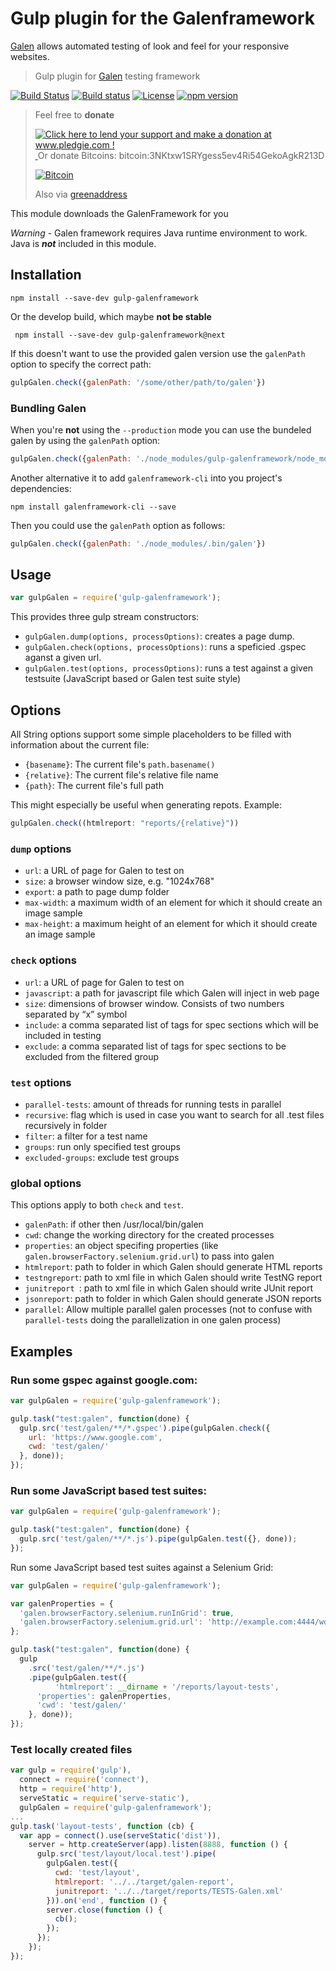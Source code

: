 # Gulp plugin for the Galenframework

[Galen](http://galenframework.com) allows automated testing of look and feel for your responsive websites.

> Gulp plugin for [Galen](http://galenframework.com/) testing framework

[![Build Status](https://travis-ci.org/hypery2k/gulp-galenframework.svg)](https://travis-ci.org/hypery2k/gulp-galenframework) [![Build status](https://ci.appveyor.com/api/projects/status/riina6d8ov0s2cn4?svg=true)](https://ci.appveyor.com/project/hypery2k/gulp-galenframework) [![License](https://img.shields.io/github/license/mashape/apistatus.svg)](LICENSE) [![npm version](https://badge.fury.io/js/gulp-galenframework.svg)](http://badge.fury.io/js/grunt-galenframework)

<a name="donation"></a>
> Feel free to **donate**
>
> <a href='http://www.pledgie.com/campaigns/33053'><img alt='Click here to lend your support and make a donation at www.pledgie.com !' src='http://www.pledgie.com/campaigns/33053.png?skin_name=chrome' border='0' /></a>
> <a target="_blank" href="https://www.paypal.com/cgi-bin/webscr?cmd=_s-xclick&hosted_button_id=AGPGLZYNV6Y5S">
> <img alt="" border="0" src="https://www.paypalobjects.com/de_DE/DE/i/btn/btn_donateCC_LG.gif"/>
> </img></a>
> Or donate Bitcoins: bitcoin:3NKtxw1SRYgess5ev4Ri54GekoAgkR213D
>
> [![Bitcoin](https://martinreinhardt-online.de/bitcoin.png)](bitcoin:3NKtxw1SRYgess5ev4Ri54GekoAgkR213D)
>
> Also via [greenaddress](https://greenaddress.it/pay/GA3ZPfh7As3Gc2oP6pQ1njxMij88u/)




This module downloads the GalenFramework for you

*Warning* - Galen framework requires Java runtime environment to work. Java is ***not*** included in this module.

## Installation

```Shell
npm install --save-dev gulp-galenframework
```


Or the develop build, which maybe **not be stable**

```Shell
 npm install --save-dev gulp-galenframework@next
```

If this doesn't want to use the provided galen version use the `galenPath` option to specify the
correct path:

```JavaScript
gulpGalen.check({galenPath: '/some/other/path/to/galen'})
```

### Bundling Galen

When you're **not** using the `--production` mode you can use the bundeled galen by using the
`galenPath` option:

```JavaScript
gulpGalen.check({galenPath: './node_modules/gulp-galenframework/node_modules/.bin/galen'})
```

Another alternative it to add `galenframework-cli` into you project's dependencies:

```Shell
npm install galenframework-cli --save
```

Then you could use the `galenPath` option as follows:

```JavaScript
gulpGalen.check({galenPath: './node_modules/.bin/galen'})
```

## Usage

```JavaScript
var gulpGalen = require('gulp-galenframework');
```

This provides three gulp stream constructors:

* `gulpGalen.dump(options, processOptions)`: creates a page dump.
* `gulpGalen.check(options, processOptions)`: runs a speficied .gspec aganst a given url.
* `gulpGalen.test(options, processOptions)`: runs a test against a given testsuite (JavaScript based or Galen test suite style)

## Options

All String options support some simple placeholders to be filled with information about
the current file:

* `{basename}`: The current file's `path.basename()`
* `{relative}`: The current file's relative file name
* `{path}`: The current file's full path

This might especially be useful when generating repots. Example:

```JavaScript
gulpGalen.check((htmlreport: "reports/{relative}"))
```

### `dump` options

* `url`: a URL of page for Galen to test on
* `size`: a browser window size, e.g. "1024x768"
* `export`:  a path to page dump folder
* `max-width`: a maximum width of an element for which it should create an image sample
* `max-height`: a maximum height of an element for which it should create an image sample

### `check` options

* `url`: a URL of page for Galen to test on
* `javascript`: a path for javascript file which Galen will inject in web page
* `size`: dimensions of browser window. Consists of two numbers separated by “x” symbol
* `include`: a comma separated list of tags for spec sections which will be included in testing
* `exclude`: a comma separated list of tags for spec sections to be excluded from the filtered group

### `test` options

 * `parallel-tests`: amount of threads for running tests in parallel
 * `recursive`: flag which is used in case you want to search for all .test files recursively in folder
 * `filter`: a filter for a test name
 * `groups`: run only specified test groups
 * `excluded-groups`: exclude test groups

### global options

This options apply to both `check` and `test`.

* `galenPath`: if other then /usr/local/bin/galen
* `cwd`: change the working directory for the created processes
* `properties`: an object specifing properties (like `galen.browserFactory.selenium.grid.url`) to pass into galen
* `htmlreport`: path to folder in which Galen should generate HTML reports
* `testngreport`: path to xml file in which Galen should write TestNG report
* `junitreport `: path to xml file in which Galen should write JUnit report
* `jsonreport`: path to folder in which Galen should generate JSON reports
* `parallel`: Allow multiple parallel galen processes (not to confuse with `parallel-tests` doing the parallelization in one galen process)

## Examples

### Run some gspec against google.com:

```JavaScript
var gulpGalen = require('gulp-galenframework');

gulp.task("test:galen", function(done) {
  gulp.src('test/galen/**/*.gspec').pipe(gulpGalen.check({
    url: 'https://www.google.com',
    cwd: 'test/galen/'
  }, done));
});
```

### Run some JavaScript based test suites:

```JavaScript
var gulpGalen = require('gulp-galenframework');

gulp.task("test:galen", function(done) {
  gulp.src('test/galen/**/*.js').pipe(gulpGalen.test({}, done));
});
```

Run some JavaScript based test suites against a Selenium Grid:

```JavaScript
var gulpGalen = require('gulp-galenframework');

var galenProperties = {
  'galen.browserFactory.selenium.runInGrid': true,
  'galen.browserFactory.selenium.grid.url': 'http://example.com:4444/wd/hub'
};

gulp.task("test:galen", function(done) {
  gulp
    .src('test/galen/**/*.js')
    .pipe(gulpGalen.test({
		  'htmlreport': __dirname + '/reports/layout-tests',
      'properties': galenProperties,
      'cwd': 'test/galen/'
    }, done));
});
```

### Test locally created files

```JavaScript
var gulp = require('gulp'),
  connect = require('connect'),
  http = require('http'),
  serveStatic = require('serve-static'),
  gulpGalen = require('gulp-galenframework');
...
gulp.task('layout-tests', function (cb) {
  var app = connect().use(serveStatic('dist')),
    server = http.createServer(app).listen(8888, function () {
      gulp.src('test/layout/local.test').pipe(
        gulpGalen.test({
          cwd: 'test/layout',
          htmlreport: '../../target/galen-report',
          junitreport: '../../target/reports/TESTS-Galen.xml'
        })).on('end', function () {
        server.close(function () {
          cb();
        });
      });
    });
});
```
